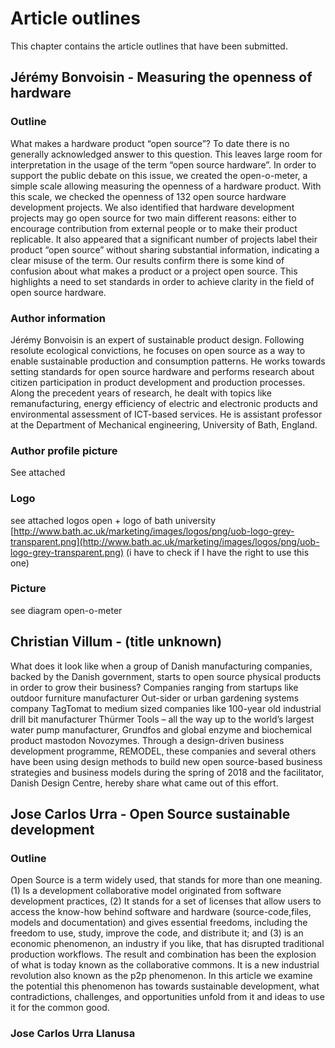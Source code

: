 # Article outlines

This chapter contains the article outlines that have been submitted.

## Jérémy Bonvoisin - Measuring the openness of hardware

### Outline

What makes a hardware product “open source”? To date there is no generally acknowledged answer to this question. This leaves large room for interpretation in the usage of the term “open source hardware”. In order to support the public debate on this issue, we created the open-o-meter, a simple scale allowing measuring the openness of a hardware product. With this scale, we checked the openness of 132 open source hardware development projects. We also identified that hardware development projects may go open source for two main different reasons: either to encourage contribution from external people or to make their product replicable. It also appeared that a significant number of projects label their product “open source” without sharing substantial information, indicating a clear misuse of the term. Our results confirm there is some kind of confusion about what makes a product or a project open source. This highlights a need to set standards in order to achieve clarity in the field of open source hardware.

### Author information

Jérémy Bonvoisin is an expert of sustainable product design. Following resolute ecological convictions, he focuses on open source as a way to enable sustainable production and consumption patterns. He works towards setting standards for open source hardware and performs research about citizen participation in product development and production processes. Along the precedent years of research, he dealt with topics like remanufacturing, energy efficiency of electric and electronic products and environmental assessment of ICT-based services. He is assistant professor at the Department of Mechanical engineering, University of Bath, England.

### Author profile picture

See attached

### Logo

see attached logos open + logo of bath university [http://www.bath.ac.uk/marketing/images/logos/png/uob-logo-grey-transparent.png](http://www.bath.ac.uk/marketing/images/logos/png/uob-logo-grey-transparent.png) \(i have to check if I have the right to use this one\)

### Picture

see diagram open-o-meter

## Christian Villum - \(title unknown\)

What does it look like when a group of Danish manufacturing companies, backed by the Danish government, starts to open source physical products in order to grow their business? Companies ranging from startups like outdoor furniture manufacturer Out-sider or urban gardening systems company TagTomat to medium sized companies like 100-year old industrial drill bit manufacturer Thürmer Tools – all the way up to the world’s largest water pump manufacturer, Grundfos and global enzyme and biochemical product mastodon Novozymes. Through a design-driven business development programme, REMODEL, these companies and several others have been using design methods to build new open source-based business strategies and business models during the spring of 2018 and the facilitator, Danish Design Centre, hereby share what came out of this effort.

## Jose Carlos Urra - Open Source sustainable development

### Outline

Open Source is a term widely used, that stands for more than one meaning. (1) Is a development collaborative model originated from software development practices, (2) It stands for a set of licenses that allow users to access the know-how behind software and hardware (source-code,files, models and documentation) and gives essential freedoms, including the freedom to use, study, improve the code, and distribute it; and (3) is an economic phenomenon, an industry if you like, that has disrupted traditional production workflows. The result and combination has been the explosion of what is today known as the collaborative commons. It is a new industrial revolution also known as the p2p phenomenon. In this article we examine the potential this phenomenon has towards sustainable development, what contradictions, challenges, and opportunities unfold from it and ideas to use it for the common good.

### Jose Carlos Urra Llanusa
